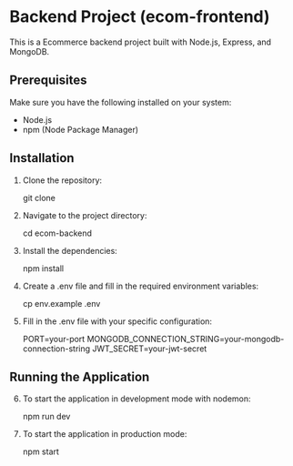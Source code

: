 # Backend Project (ecom-frontend)

This is a Ecommerce backend project built with Node.js, Express, and MongoDB.

## Prerequisites

Make sure you have the following installed on your system:

- Node.js
- npm (Node Package Manager)

## Installation

1. Clone the repository:

   git clone [<repository-url>](https://github.com/naveensanadhya/ecom-backend.git)

2. Navigate to the project directory:

   cd ecom-backend

3. Install the dependencies:

   npm install

4. Create a .env file and fill in the required environment variables:

   cp env.example .env

5. Fill in the .env file with your specific configuration:

   PORT=your-port
   MONGODB_CONNECTION_STRING=your-mongodb-connection-string
   JWT_SECRET=your-jwt-secret

## Running the Application

6. To start the application in development mode with nodemon:

   npm run dev

7. To start the application in production mode:

   npm start
